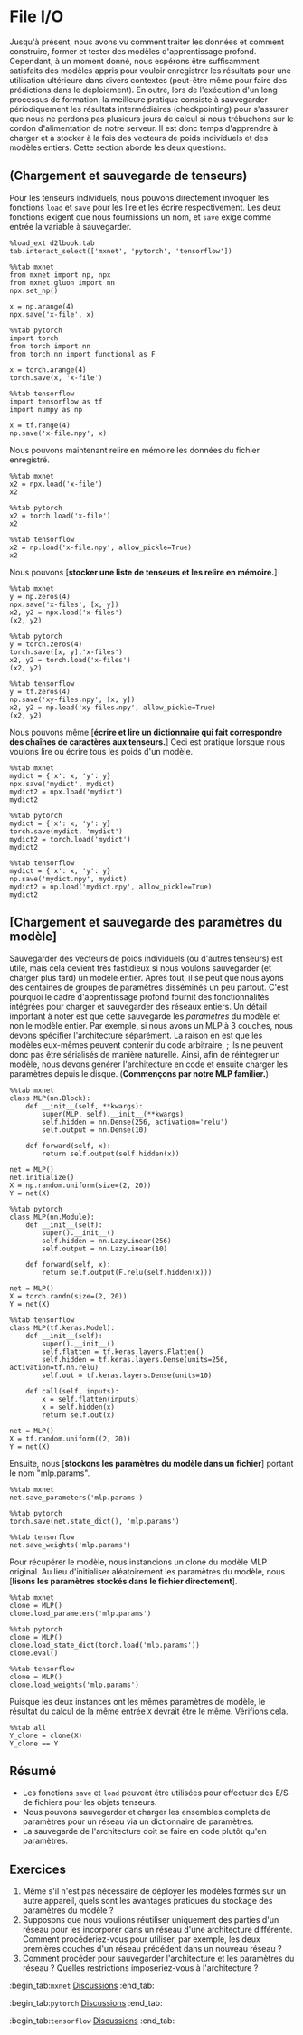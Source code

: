 # File I/O

Jusqu'à présent, nous avons vu comment traiter les données et comment
construire, former et tester des modèles d'apprentissage profond.
Cependant, à un moment donné, nous espérons être suffisamment satisfaits
des modèles appris pour vouloir
enregistrer les résultats pour une utilisation ultérieure dans divers contextes
(peut-être même pour faire des prédictions dans le déploiement).
En outre, lors de l'exécution d'un long processus de formation,
la meilleure pratique consiste à sauvegarder périodiquement les résultats intermédiaires (checkpointing)
pour s'assurer que nous ne perdons pas plusieurs jours de calcul
si nous trébuchons sur le cordon d'alimentation de notre serveur.
Il est donc temps d'apprendre à charger et à stocker
à la fois des vecteurs de poids individuels et des modèles entiers.
Cette section aborde les deux questions.

## (**Chargement et sauvegarde de tenseurs**)

Pour les tenseurs individuels, nous pouvons directement
invoquer les fonctions `load` et `save`
pour les lire et les écrire respectivement.
Les deux fonctions exigent que nous fournissions un nom,
et `save` exige comme entrée la variable à sauvegarder.

```{.python .input}
%load_ext d2lbook.tab
tab.interact_select(['mxnet', 'pytorch', 'tensorflow'])
```

```{.python .input}
%%tab mxnet
from mxnet import np, npx
from mxnet.gluon import nn
npx.set_np()

x = np.arange(4)
npx.save('x-file', x)
```

```{.python .input}
%%tab pytorch
import torch
from torch import nn
from torch.nn import functional as F

x = torch.arange(4)
torch.save(x, 'x-file')
```

```{.python .input}
%%tab tensorflow
import tensorflow as tf
import numpy as np

x = tf.range(4)
np.save('x-file.npy', x)
```

Nous pouvons maintenant relire en mémoire les données du fichier enregistré.

```{.python .input}
%%tab mxnet
x2 = npx.load('x-file')
x2
```

```{.python .input}
%%tab pytorch
x2 = torch.load('x-file')
x2
```

```{.python .input}
%%tab tensorflow
x2 = np.load('x-file.npy', allow_pickle=True)
x2
```

Nous pouvons [**stocker une liste de tenseurs et les relire en mémoire.**]

```{.python .input}
%%tab mxnet
y = np.zeros(4)
npx.save('x-files', [x, y])
x2, y2 = npx.load('x-files')
(x2, y2)
```

```{.python .input}
%%tab pytorch
y = torch.zeros(4)
torch.save([x, y],'x-files')
x2, y2 = torch.load('x-files')
(x2, y2)
```

```{.python .input}
%%tab tensorflow
y = tf.zeros(4)
np.save('xy-files.npy', [x, y])
x2, y2 = np.load('xy-files.npy', allow_pickle=True)
(x2, y2)
```

Nous pouvons même [**écrire et lire un dictionnaire qui fait correspondre des chaînes de caractères aux tenseurs.**]
Ceci est pratique lorsque nous voulons
lire ou écrire tous les poids d'un modèle.


```{.python .input}
%%tab mxnet
mydict = {'x': x, 'y': y}
npx.save('mydict', mydict)
mydict2 = npx.load('mydict')
mydict2
```

```{.python .input}
%%tab pytorch
mydict = {'x': x, 'y': y}
torch.save(mydict, 'mydict')
mydict2 = torch.load('mydict')
mydict2
```

```{.python .input}
%%tab tensorflow
mydict = {'x': x, 'y': y}
np.save('mydict.npy', mydict)
mydict2 = np.load('mydict.npy', allow_pickle=True)
mydict2
```

## [**Chargement et sauvegarde des paramètres du modèle**]

Sauvegarder des vecteurs de poids individuels (ou d'autres tenseurs) est utile,
mais cela devient très fastidieux si nous voulons sauvegarder
(et charger plus tard) un modèle entier.
Après tout, il se peut que nous ayons des centaines de groupes de paramètres
disséminés un peu partout.
C'est pourquoi le cadre d'apprentissage profond fournit des fonctionnalités intégrées
pour charger et sauvegarder des réseaux entiers.
Un détail important à noter est que cette
sauvegarde les *paramètres* du modèle et non le modèle entier.
Par exemple, si nous avons un MLP à 3 couches,
nous devons spécifier l'architecture séparément.
La raison en est que les modèles eux-mêmes peuvent contenir du code arbitraire,
; ils ne peuvent donc pas être sérialisés de manière naturelle.
Ainsi, afin de réintégrer un modèle, nous devons
générer l'architecture en code
et ensuite charger les paramètres depuis le disque.
(**Commençons par notre MLP familier.**)

```{.python .input}
%%tab mxnet
class MLP(nn.Block):
    def __init__(self, **kwargs):
        super(MLP, self).__init__(**kwargs)
        self.hidden = nn.Dense(256, activation='relu')
        self.output = nn.Dense(10)

    def forward(self, x):
        return self.output(self.hidden(x))

net = MLP()
net.initialize()
X = np.random.uniform(size=(2, 20))
Y = net(X)
```

```{.python .input}
%%tab pytorch
class MLP(nn.Module):
    def __init__(self):
        super().__init__()
        self.hidden = nn.LazyLinear(256)
        self.output = nn.LazyLinear(10)

    def forward(self, x):
        return self.output(F.relu(self.hidden(x)))

net = MLP()
X = torch.randn(size=(2, 20))
Y = net(X)
```

```{.python .input}
%%tab tensorflow
class MLP(tf.keras.Model):
    def __init__(self):
        super().__init__()
        self.flatten = tf.keras.layers.Flatten()
        self.hidden = tf.keras.layers.Dense(units=256, activation=tf.nn.relu)
        self.out = tf.keras.layers.Dense(units=10)

    def call(self, inputs):
        x = self.flatten(inputs)
        x = self.hidden(x)
        return self.out(x)

net = MLP()
X = tf.random.uniform((2, 20))
Y = net(X)
```

Ensuite, nous [**stockons les paramètres du modèle dans un fichier**] portant le nom "mlp.params".

```{.python .input}
%%tab mxnet
net.save_parameters('mlp.params')
```

```{.python .input}
%%tab pytorch
torch.save(net.state_dict(), 'mlp.params')
```

```{.python .input}
%%tab tensorflow
net.save_weights('mlp.params')
```

Pour récupérer le modèle, nous instancions un clone
du modèle MLP original.
Au lieu d'initialiser aléatoirement les paramètres du modèle,
nous [**lisons les paramètres stockés dans le fichier directement**].

```{.python .input}
%%tab mxnet
clone = MLP()
clone.load_parameters('mlp.params')
```

```{.python .input}
%%tab pytorch
clone = MLP()
clone.load_state_dict(torch.load('mlp.params'))
clone.eval()
```

```{.python .input}
%%tab tensorflow
clone = MLP()
clone.load_weights('mlp.params')
```

Puisque les deux instances ont les mêmes paramètres de modèle,
le résultat du calcul de la même entrée `X` devrait être le même.
Vérifions cela.

```{.python .input}
%%tab all
Y_clone = clone(X)
Y_clone == Y
```

## Résumé

* Les fonctions `save` et `load` peuvent être utilisées pour effectuer des E/S de fichiers pour les objets tenseurs.
* Nous pouvons sauvegarder et charger les ensembles complets de paramètres pour un réseau via un dictionnaire de paramètres.
* La sauvegarde de l'architecture doit se faire en code plutôt qu'en paramètres.

## Exercices

1. Même s'il n'est pas nécessaire de déployer les modèles formés sur un autre appareil, quels sont les avantages pratiques du stockage des paramètres du modèle ?
1. Supposons que nous voulions réutiliser uniquement des parties d'un réseau pour les incorporer dans un réseau d'une architecture différente. Comment procéderiez-vous pour utiliser, par exemple, les deux premières couches d'un réseau précédent dans un nouveau réseau ?
1. Comment procéder pour sauvegarder l'architecture et les paramètres du réseau ? Quelles restrictions imposeriez-vous à l'architecture ?

:begin_tab:`mxnet`
[Discussions](https://discuss.d2l.ai/t/60)
:end_tab:

:begin_tab:`pytorch`
[Discussions](https://discuss.d2l.ai/t/61)
:end_tab:

:begin_tab:`tensorflow`
[Discussions](https://discuss.d2l.ai/t/327)
:end_tab:
